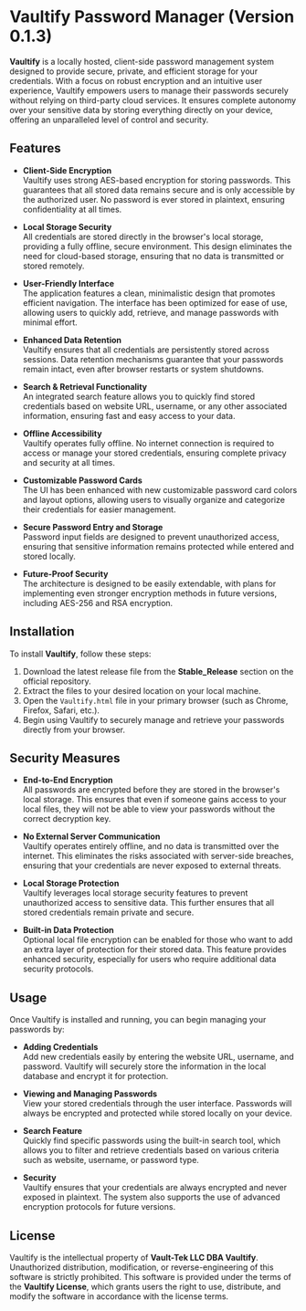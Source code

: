 # Vaultify Password Manager (Version 0.1.3)

**Vaultify** is a locally hosted, client-side password management system designed to provide secure, private, and efficient storage for your credentials. With a focus on robust encryption and an intuitive user experience, Vaultify empowers users to manage their passwords securely without relying on third-party cloud services. It ensures complete autonomy over your sensitive data by storing everything directly on your device, offering an unparalleled level of control and security.

## Features

- **Client-Side Encryption**  
  Vaultify uses strong AES-based encryption for storing passwords. This guarantees that all stored data remains secure and is only accessible by the authorized user. No password is ever stored in plaintext, ensuring confidentiality at all times.

- **Local Storage Security**  
  All credentials are stored directly in the browser's local storage, providing a fully offline, secure environment. This design eliminates the need for cloud-based storage, ensuring that no data is transmitted or stored remotely.

- **User-Friendly Interface**  
  The application features a clean, minimalistic design that promotes efficient navigation. The interface has been optimized for ease of use, allowing users to quickly add, retrieve, and manage passwords with minimal effort.

- **Enhanced Data Retention**  
  Vaultify ensures that all credentials are persistently stored across sessions. Data retention mechanisms guarantee that your passwords remain intact, even after browser restarts or system shutdowns.

- **Search & Retrieval Functionality**  
  An integrated search feature allows you to quickly find stored credentials based on website URL, username, or any other associated information, ensuring fast and easy access to your data.

- **Offline Accessibility**  
  Vaultify operates fully offline. No internet connection is required to access or manage your stored credentials, ensuring complete privacy and security at all times.

- **Customizable Password Cards**  
  The UI has been enhanced with new customizable password card colors and layout options, allowing users to visually organize and categorize their credentials for easier management.

- **Secure Password Entry and Storage**  
  Password input fields are designed to prevent unauthorized access, ensuring that sensitive information remains protected while entered and stored locally.

- **Future-Proof Security**  
  The architecture is designed to be easily extendable, with plans for implementing even stronger encryption methods in future versions, including AES-256 and RSA encryption.

## Installation

To install **Vaultify**, follow these steps:

1. Download the latest release file from the **Stable_Release** section on the official repository.
2. Extract the files to your desired location on your local machine.
3. Open the `Vaultify.html` file in your primary browser (such as Chrome, Firefox, Safari, etc.).
4. Begin using Vaultify to securely manage and retrieve your passwords directly from your browser.

## Security Measures

- **End-to-End Encryption**  
  All passwords are encrypted before they are stored in the browser's local storage. This ensures that even if someone gains access to your local files, they will not be able to view your passwords without the correct decryption key.

- **No External Server Communication**  
  Vaultify operates entirely offline, and no data is transmitted over the internet. This eliminates the risks associated with server-side breaches, ensuring that your credentials are never exposed to external threats.

- **Local Storage Protection**  
  Vaultify leverages local storage security features to prevent unauthorized access to sensitive data. This further ensures that all stored credentials remain private and secure.

- **Built-in Data Protection**  
  Optional local file encryption can be enabled for those who want to add an extra layer of protection for their stored data. This feature provides enhanced security, especially for users who require additional data security protocols.

## Usage

Once Vaultify is installed and running, you can begin managing your passwords by:

- **Adding Credentials**  
  Add new credentials easily by entering the website URL, username, and password. Vaultify will securely store the information in the local database and encrypt it for protection.

- **Viewing and Managing Passwords**  
  View your stored credentials through the user interface. Passwords will always be encrypted and protected while stored locally on your device.

- **Search Feature**  
  Quickly find specific passwords using the built-in search tool, which allows you to filter and retrieve credentials based on various criteria such as website, username, or password type.

- **Security**  
  Vaultify ensures that your credentials are always encrypted and never exposed in plaintext. The system also supports the use of advanced encryption protocols for future versions.

## License

Vaultify is the intellectual property of **Vault-Tek LLC DBA Vaultify**. Unauthorized distribution, modification, or reverse-engineering of this software is strictly prohibited. This software is provided under the terms of the **Vaultify License**, which grants users the right to use, distribute, and modify the software in accordance with the license terms.
